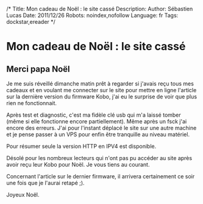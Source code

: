 /*
Title: Mon cadeau de Noël : le site cassé
Description: 
Author: Sébastien Lucas
Date: 2011/12/26
Robots: noindex,nofollow
Language: fr
Tags: dockstar,ereader
*/
# Mon cadeau de Noël : le site cassé

## Merci papa Noël
Je me suis réveillé dimanche matin prêt à regarder si j'avais reçu tous mes cadeaux et en voulant me connecter sur le site pour mettre en ligne l'article sur la dernière version du firmware Kobo, j'ai eu le surprise de voir que plus rien ne fonctionnait.

Après test et diagnostic, c'est ma fidèle clé usb qui m'a laissé tomber (même si elle fonctionne encore partiellement). Même après un fsck j'ai encore des erreurs. J'ai pour l'instant déplacé le site sur une autre machine et je pense passer à un VPS pour enfin être tranquille au niveau matériel.

Pour résumer seule la version HTTP en IPV4 est disponible.

Désolé pour les nombreux lecteurs qui n'ont pas pu accéder au site après avoir reçu leur Kobo pour Noël. Je vous tiens au courant.

Concernant l'article sur le dernier firmware, il arrivera certainement ce soir une fois que je l'aurai retapé ;).

Joyeux Noël.



